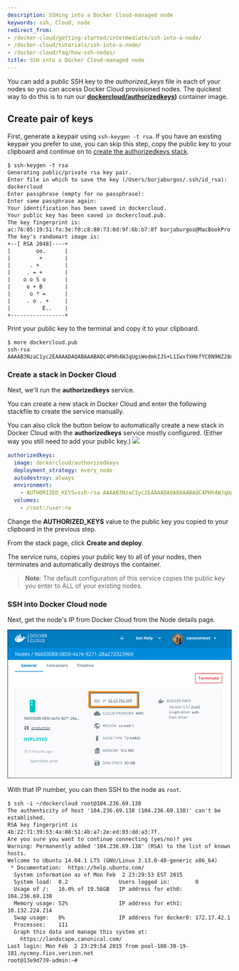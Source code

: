 ```yaml
---
description: SSHing into a Docker Cloud-managed node
keywords: ssh, Cloud, node
redirect_from:
- /docker-cloud/getting-started/intermediate/ssh-into-a-node/
- /docker-cloud/tutorials/ssh-into-a-node/
- /docker-cloud/faq/how-ssh-nodes/
title: SSH into a Docker Cloud-managed node
---
```


You can add a public SSH key to the *authorized_keys* file in each of your nodes so you can access Docker Cloud provisioned nodes. The quickest way to do this is to run our **<a href="https://hub.docker.com/r/dockercloud/authorizedkeys" target="_blank">dockercloud/authorizedkeys</a>)** container image.

## Create pair of keys

First, generate a keypair using `ssh-keygen -t rsa`. If you have an existing keypair you prefer to use, you can skip this step, copy the public key to your clipboard and continue on to [create the authorizedkeys stack](ssh-into-a-node.md#create-a-stack-in-docker-cloud).

```none
$ ssh-keygen -t rsa
Generating public/private rsa key pair.
Enter file in which to save the key (/Users/borjaburgos/.ssh/id_rsa): dockercloud
Enter passphrase (empty for no passphrase):
Enter same passphrase again:
Your identification has been saved in dockercloud.
Your public key has been saved in dockercloud.pub.
The key fingerprint is:
ac:76:05:19:51:fa:3e:f0:c8:80:73:0d:9f:6b:b7:8f borjaburgos@MacBookPro
The key's randomart image is:
+--[ RSA 2048]----+
|        oo.      |
|         +       |
|      . +        |
|     . = +       |
|    o o S o      |
|     o + B       |
|      o * =      |
|     . o . +     |
|          E..    |
+-----------------+
```

Print your public key to the terminal and copy it to your clipboard.

```
$ more dockercloud.pub
ssh-rsa AAAAB3NzaC1yc2EAAAADAQABAAABAQC4PHh4WJqUgiWedmkIJS+L1IwxfXHkfYC0N9NZ28quXyL4zQq2CDeCQrS0RDESklnuZVCe9p5fjgEHcy+FsiTUaBbjzCndeO++gqAM6pKy4ziEY1JNpIBpbuyVIK6AJIqTWzcqprhw4G8PZetLoHug3BWiiwsIW7WHhNNsrEVEsTCnCc5vG97IHZ0A6TlP6HGvVSfCFPZiAxP48hsoEsEGjcCvY9tgJa4k60XWtHbPWtjOi90RFt9OKcbUsZa+vq/3lBG50XbMoQm3NS6A+UQQ7SKvzmwJSIYCqo5lu9UzQbVKy9o00NqXa5jkmZ9Yd0BJBjFmb3WwUR8sJWZVTPFL
```

### Create a stack in Docker Cloud

Next, we'll run the **authorizedkeys** service.

You can create a new stack in Docker Cloud and enter the following stackfile to create the service manually.

You can also click the button below to automatically create a new stack in Docker Cloud with the **authorizedkeys** service mostly configured. (Either way you still need to add your public key.)
<a href="https://cloud.docker.com/stack/deploy/?repo=https://github.com/docker/dockercloud-authorizedkeys" target="_blank"><img src="https://files.cloud.docker.com/images/deploy-to-dockercloud.svg"></a>


```yml
authorizedkeys:
  image: dockercloud/authorizedkeys
  deployment_strategy: every_node
  autodestroy: always
  environment:
    - AUTHORIZED_KEYS=ssh-rsa AAAAB3NzaC1yc2EAAAADAQABAAABAQC4PHh4WJqUgiWedmkIJS+L1IwxfXHkfYC0N9NZ28quXyL4zQq2CDeCQrS0RDESklnuZVCe9p5fjgEHcy+FsiTUaBbjzCndeO++gqAM6pKy4ziEY1JNpIBpbuyVIK6AJIqTWzcqprhw4G8PZetLoHaiTh343wsIW7WHhNNsrEVEsTCnCc5vG97IHZ0A6TlP6HGvVSfCFPZiAxP48hsoEsEGjcCvY9tgJa4k60XWtHbPWtjOi90RFt9OKcbUsZa+vq/3lBG50XbMoQm3NS6A+UQQ7SKvzmwJSIYCqo5lu9UzQbVKy9o00NqXa5jkmZ9Yd0BJBjFmb3WwUR8sJWZVTPFL
  volumes:
    - /root:/user:rw
```

Change the **AUTHORIZED_KEYS** value to the public key you copied to your clipboard in the previous step.

From the stack page, click **Create and deploy**.

The service runs, copies your public key to all of your nodes, then terminates
and automatically destroys the container.

> **Note**: The default configuration of this service copies the public key you enter to ALL of your existing nodes.

### SSH into Docker Cloud node

Next, get the node's IP from Docker Cloud from the Node details page.

![](images/get-node-ip.png)

With that IP number, you can then SSH to the node as `root`.

```none
$ ssh -i ~/dockercloud root@104.236.69.138
The authenticity of host '104.236.69.138 (104.236.69.138)' can't be established.
RSA key fingerprint is 4b:22:71:39:53:4a:88:51:4b:a7:2e:ed:03:dd:a3:7f.
Are you sure you want to continue connecting (yes/no)? yes
Warning: Permanently added '104.236.69.138' (RSA) to the list of known hosts.
Welcome to Ubuntu 14.04.1 LTS (GNU/Linux 3.13.0-40-generic x86_64)
 * Documentation:  https://help.ubuntu.com/
  System information as of Mon Feb  2 23:29:53 EST 2015
  System load:  0.2                Users logged in:        0
  Usage of /:   16.0% of 19.56GB   IP address for eth0:    104.236.69.138
  Memory usage: 52%                IP address for eth1:    10.132.224.214
  Swap usage:   0%                 IP address for docker0: 172.17.42.1
  Processes:    111
  Graph this data and manage this system at:
    https://landscape.canonical.com/
Last login: Mon Feb  2 23:29:54 2015 from pool-108-30-19-181.nycmny.fios.verizon.net
root@13e9d739-admin:~#
```
